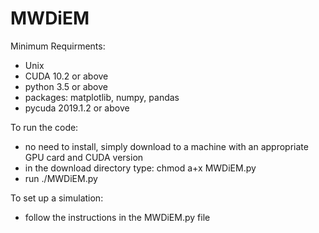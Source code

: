 # MWDiEM
Minimum Requirments:
  - Unix
  - CUDA 10.2 or above
  - python 3.5 or above
  - packages: matplotlib, numpy, pandas
  - pycuda 2019.1.2 or above

To run the code: 
  - no need to install, simply download to a machine with an appropriate GPU card and CUDA version
  - in the download directory type: chmod a+x MWDiEM.py
  - run ./MWDiEM.py
  
To set up a simulation:
  - follow the instructions in the MWDiEM.py file
  
  
  
